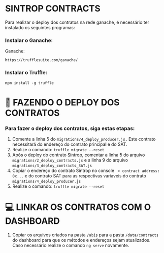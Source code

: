 # SINTROP CONTRACTS 

Para realizar o deploy dos contratos na rede ganache, é necessário ter instalado os seguintes programas:

### Instalar o Ganache:

Ganache:
```
https://trufflesuite.com/ganache/
```

### Instalar o Truffle:
```
npm install -g truffle
```
# 🚀 FAZENDO O DEPLOY DOS CONTRATOS

### Para fazer o deploy dos contratos, siga estas etapas:

1. Comente  a linha 5 do `migrations/4_deploy_producer.js.` Este contrato necessitará do endereço do contrato principal e do SAT.
2. Realize o comando: ` truffle migrate --reset `
3. Após o deploy do contrato Sintrop, comentar a linha 5 do arquivo `migrations/2_deploy_contracts.js` e a linha 9 do arquivo `migrations/3_deploy_contracts_SAT.js`
4. Copiar o endereço do contrato Sintrop no console ` > contract address:    0x...` e do contrato SAT para as respectivas variaveis do contrato `migrations/4_deploy_producer.js`
5. Realize o comando: ` truffle migrate --reset `

# 💻 LINKAR OS CONTRATOS COM O DASHBOARD

1. Copiar os arquivos criados na pasta `/abis` para a pasta `/data/contracts` do dashboard para que os métodos e endereços sejam atualizados. Caso necessário realize o comando `ng serve` novamente.
